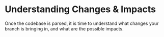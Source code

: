 # Understanding Changes & Impacts

Once the codebase is parsed, it is time to understand what changes your branch is bringing in, and what are the possible impacts.
